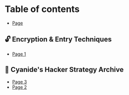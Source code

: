# Table of contents

* [Page](README.md)

## 🔓 Encryption & Entry Techniques

* [Page 1](encryption-and-entry-techniques/page-1.md)

## 🎀 Cyanide's Hacker Strategy Archive

* [Page 3](cyanides-hacker-strategy-archive/page-3.md)
* [Page 2](cyanides-hacker-strategy-archive/page-2.md)
